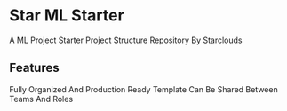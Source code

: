 # Star ML Starter
A ML Project Starter Project Structure Repository By Starclouds 

## Features
Fully Organized And Production Ready Template 
Can Be Shared Between Teams And Roles 